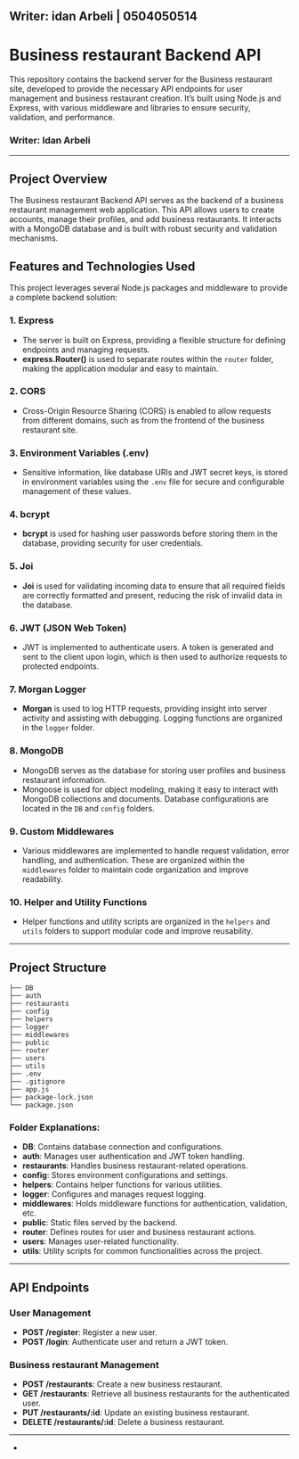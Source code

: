 Writer: idan Arbeli | 0504050514
---

# Business restaurant Backend API

This repository contains the backend server for the Business restaurant site, developed to provide the necessary API endpoints for user management and business restaurant creation. It’s built using Node.js and Express, with various middleware and libraries to ensure security, validation, and performance.

### Writer: Idan Arbeli

---

## Project Overview

The Business restaurant Backend API serves as the backend of a business restaurant management web application. This API allows users to create accounts, manage their profiles, and add business restaurants. It interacts with a MongoDB database and is built with robust security and validation mechanisms.

## Features and Technologies Used

This project leverages several Node.js packages and middleware to provide a complete backend solution:

### 1. **Express**
   - The server is built on Express, providing a flexible structure for defining endpoints and managing requests.
   - **express.Router()** is used to separate routes within the `router` folder, making the application modular and easy to maintain.

### 2. **CORS**
   - Cross-Origin Resource Sharing (CORS) is enabled to allow requests from different domains, such as from the frontend of the business restaurant site.

### 3. **Environment Variables (.env)**
   - Sensitive information, like database URIs and JWT secret keys, is stored in environment variables using the `.env` file for secure and configurable management of these values.

### 4. **bcrypt**
   - **bcrypt** is used for hashing user passwords before storing them in the database, providing security for user credentials.

### 5. **Joi**
   - **Joi** is used for validating incoming data to ensure that all required fields are correctly formatted and present, reducing the risk of invalid data in the database.

### 6. **JWT (JSON Web Token)**
   - JWT is implemented to authenticate users. A token is generated and sent to the client upon login, which is then used to authorize requests to protected endpoints.

### 7. **Morgan Logger**
   - **Morgan** is used to log HTTP requests, providing insight into server activity and assisting with debugging. Logging functions are organized in the `logger` folder.

### 8. **MongoDB**
   - MongoDB serves as the database for storing user profiles and business restaurant information.
   - Mongoose is used for object modeling, making it easy to interact with MongoDB collections and documents. Database configurations are located in the `DB` and `config` folders.

### 9. **Custom Middlewares**
   - Various middlewares are implemented to handle request validation, error handling, and authentication. These are organized within the `middlewares` folder to maintain code organization and improve readability.

### 10. **Helper and Utility Functions**
   - Helper functions and utility scripts are organized in the `helpers` and `utils` folders to support modular code and improve reusability.

---

## Project Structure

```
├── DB
├── auth
├── restaurants
├── config
├── helpers
├── logger
├── middlewares
├── public
├── router
├── users
├── utils
├── .env
├── .gitignore
├── app.js
├── package-lock.json
└── package.json
```

### Folder Explanations:
- **DB**: Contains database connection and configurations.
- **auth**: Manages user authentication and JWT token handling.
- **restaurants**: Handles business restaurant-related operations.
- **config**: Stores environment configurations and settings.
- **helpers**: Contains helper functions for various utilities.
- **logger**: Configures and manages request logging.
- **middlewares**: Holds middleware functions for authentication, validation, etc.
- **public**: Static files served by the backend.
- **router**: Defines routes for user and business restaurant actions.
- **users**: Manages user-related functionality.
- **utils**: Utility scripts for common functionalities across the project.

---

## API Endpoints

### User Management
- **POST /register**: Register a new user.
- **POST /login**: Authenticate user and return a JWT token.

### Business restaurant Management
- **POST /restaurants**: Create a new business restaurant.
- **GET /restaurants**: Retrieve all business restaurants for the authenticated user.
- **PUT /restaurants/:id**: Update an existing business restaurant.
- **DELETE /restaurants/:id**: Delete a business restaurant.

---

-
